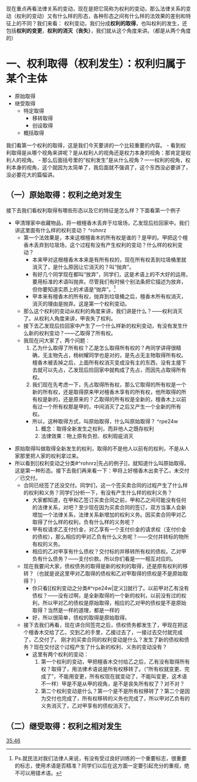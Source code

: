 现在重点再看法律关系的变动，现在是把它简称为权利的变动，那么法律关系的变动（权利的变动）又有什么样的形态，各种形态之间有什么样的法效果的差别和特征上的不同？我们来看：
权利变动，我们分成**权利的取得**，也叫权利的发生，还包括**权利的变更**，**权利的消灭（丧失）**，我们就从这个角度来讲。（都是从两个角度的）
# 一、权利取得（权利发生）：权利归属于某个主体
- 原始取得
- 继受取得
	- 特定取得
		- 移转取得
		- 创设取得
	- 概括取得

我们看第一个权利的取得，这是我们今天要讲的一个比较重要的内容。
	- 看到权利取得是从哪个视角来讲呢？是从权利人的视角还是权力本身的视角：那肯定是权利人的视角。
	- 那么后面括号里的“权利发生”是从什么视角？一一权利的视角，权利本身的视角，这个就因为太简单了，我后面就不强调了，这个东西没必要讲了，没必要花大的篇幅讲。
## （一）原始取得：权利之绝对发生
接下去我们看权利取得有哪些形态以及它的特征是怎么样？下面看第一个例子
- 甲清理家中收藏物品，将一根檀香木丢弃于垃圾场，乙发现后捡回家中。我们讲这里面有什么样的权利变动？ ^rohnrz
	- 第一个法效果是，本来这根檀香木的所有权是谁的？是甲的。甲把这个檀香木丢弃到垃圾场，这个过程有没有产生权利的变动？什么样的权利变动？
		- 本来甲对这根檀香木本来是有所有权的，现在所有权丢到垃圾桶里就消灭了，是什么原因让它消灭的？叫“抛弃”。
		- 有好几个同学现在都叫“放弃”，同学们，这是术语上的不大好的运用，要用标准的术语叫抛弃。尽管我们有时候个别法条把它描述为放弃，但你要知道实质上的术语是“抛弃”。[^1]
		- 甲本来有檀香木的所有权，抛弃到垃圾桶之后，檀香木所有权消灭，消灭的理由是抛弃。这是第一个权利变动。
	- 那么这个权利的变动从权利的角度来讲，我们讲是什么？——权利消灭了。从权利人角度来讲，甲丧失了权利。
	- 接下去乙发现后捡回家中产生了一个什么样新的权利变动，有没有发生什么新的权利变动？——乙取得了所有权。
	- 我现在问大家了，两个问题：
		1. 乙为什么取得了所有权？乙是怎么取得所有权的？冉同学讲得很精确，无主物先占，杨树耀同学也是对的，是先占无主物取得所有权。檀香木被丢掉之后，上面所有权消灭变成没有主的东西，没有主接下去就可以先占，乙发现后捡回家中就构成了先占，而因先占取得所有权。
		2. 我们现在先考虑一下，先占取得所有权，那么它取得的所有权是一个新的所有权，还是取得原来甲对檀香木享有的所有权，他所取得的所有权是新的，还是原来的？乙取得的所有权是全新的，檀香木上以前有过一个所有权那是甲的，中间消灭了之后又产生一个全新的所有权。
		- 所以，这种取得方式，叫原始取得，什么叫原始取得？ ^rpe24w
			1. 概念：取得全新发生之权利，而非他人之既存权利
			2. 法律效果：物上原有负担、权利瑕疵消灭

[^1]: Ps.就民法对我们法律人来说，有没有受过良好训练的一个重要标志，很重要的标志，使用术语是否精准？同学们以后在这方面一定要引起充分的重视，绝不可以用错术语。

- 原始取得叫做取得全新发生的权利，取得的不是他人以前有的权利，不是从人家那里把人家的权利拿过来。
- 所以看到[[权利变动之分类#^rohnrz|先占的例子]]，就知道什么叫原始取得。这是第一种形态。接下去我们再来看一下：甲将上好檀香木出卖于乙，未交付／已交付。
	- 合同已经签了还没交付。同学们，这一个签买卖合同的过程产生了什么样的权利和义务？同学们分析一下，有没有产生什么样的权利义务？
		- 大家都知道，在甲和乙签订买卖合同之前，甲和乙之间可能没有任何的法律关系，对吧？至少现在因为买卖合同的签订，双方当事人会新增加一个法律关系，法律关系新增加的权利义务。因买卖合同甲对乙取得了什么样的权利，负有什么样的义务呢？
		- 甲有权请求乙支付价金，对乙享有一个支付价金的请求权（支付价金的债权），那么相应的甲对乙负有什么义务呢？——交付并转标的物所有权的义务。
		- 相应的乙对甲享有什么债权？交付标的并移转所有权的债权。乙对甲负有什么债务？——支付价款。所以你们看是一一相互对应的。
	- 现在我要问大家，债权债务的取得是新的权利的取得，还是原有权利的移转？（也就是说这里甲对乙取得的债权和乙对甲取得的债权是不是原始取得？）
		- 你只看[[权利变动之分类#^rpe24w|定义]]就行了。以前甲对乙有没有债权？——没有过啊，是全新取得的一个新的权利，以前没有过的权利，所以甲对乙的债权是原始取得，相应的乙对甲的债权是不是原始取得？当然是一样的道理，都是一样的
		- 好，所以很简单，债权的取得是原始取得。
	- 接下去我们再看，现在讲合同签完之后，债权债务都发生了，甲现在把这个檀香木交给了乙，交到乙的手里，乙接过去了，一接过去交付就完成了，乙交付了。
		刚才的买卖合同的权利变动是什么？发生了新的债权和债务？现在交付这个过程产生了什么新的权利、义务的变动没有？
		- 这里有两个权利的变动：
			1. 第一个权利的变动，甲把檀香木交付给乙之后，乙有没有取得所有权？取得了，用法律术语说是所有权移转了。（“所有权就变更、完成了”，不能用变更，所有权现在就变动了，不能叫变更，这术语不一样）甲是不是从甲的视角，是不是丧失所有权了？对不对？
			2. 第二个权利变动是什么？第一个是不是所有权移转了？第二个是因为交付也完成了，所有权移转的义务也完成了，所以甲对乙负有的义务消灭了，乙对甲享有的债权消灭了。
## （二）继受取得：权利之相对发生

[35:46](file:///D:/BaiduNetdiskDownload/%E6%B0%91%E6%B3%95%E6%80%BB%E8%AE%BA11.mp4#t=2146.22579)
